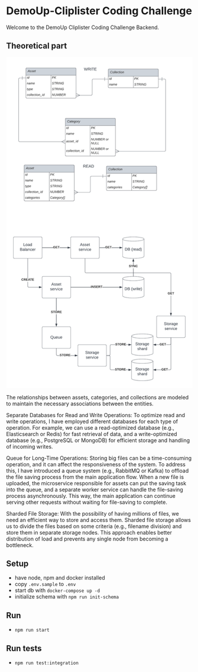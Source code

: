 # DemoUp-Cliplister Coding Challenge

Welcome to the DemoUp Cliplister Coding Challenge Backend. 

## Theoretical part

![schema](schema.png)

The relationships between assets, categories, and collections are modeled to maintain the necessary associations between the entities.

Separate Databases for Read and Write Operations:
To optimize read and write operations, I have employed different databases for each type of operation. For example, we can use a read-optimized database (e.g., Elasticsearch or Redis) for fast retrieval of data, and a write-optimized database (e.g., PostgreSQL or MongoDB) for efficient storage and handling of incoming writes.

Queue for Long-Time Operations:
Storing big files can be a time-consuming operation, and it can affect the responsiveness of the system. To address this, I have introduced a queue system (e.g., RabbitMQ or Kafka) to offload the file saving process from the main application flow. When a new file is uploaded, the microservice responsible for assets can put the saving task into the queue, and a separate worker service can handle the file-saving process asynchronously. This way, the main application can continue serving other requests without waiting for file-saving to complete.

Sharded File Storage:
With the possibility of having millions of files, we need an efficient way to store and access them. Sharded file storage allows us to divide the files based on some criteria (e.g., filename division) and store them in separate storage nodes. This approach enables better distribution of load and prevents any single node from becoming a bottleneck.


## Setup
* have node, npm and docker installed
* copy `.env.sample` to `.env`
* start db with `docker-compose up -d`
* initialize schema with `npm run init-schema`
  
## Run
* `npm run start` 

## Run tests
* `npm run test:integration` 